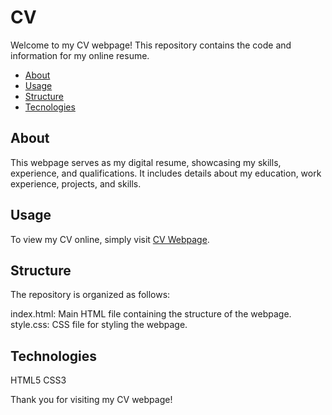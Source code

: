 # CV

Welcome to my CV webpage! This repository contains the code and information for my online resume.

- [About](#about)
- [Usage](#usage)
- [Structure](#structure)
- [Tecnologies](#tecnologies)

## About

This webpage serves as my digital resume, showcasing my skills, experience, and qualifications. It includes details about my education, work experience, projects, and skills.

## Usage

To view my CV online, simply visit [CV Webpage](https://cv-nu-lake.vercel.app/).

## Structure
The repository is organized as follows:

index.html: Main HTML file containing the structure of the webpage.
style.css: CSS file for styling the webpage.

## Technologies
HTML5
CSS3

Thank you for visiting my CV webpage!

